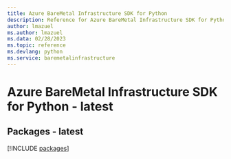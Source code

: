 ```yaml
---
title: Azure BareMetal Infrastructure SDK for Python
description: Reference for Azure BareMetal Infrastructure SDK for Python
author: lmazuel
ms.author: lmazuel
ms.data: 02/28/2023
ms.topic: reference
ms.devlang: python
ms.service: baremetalinfrastructure
---
```

# Azure BareMetal Infrastructure SDK for Python - latest
## Packages - latest
[!INCLUDE [packages](baremetal-infrastructure-index.md)]